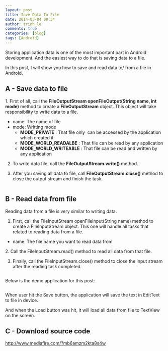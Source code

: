 ```yaml
---
layout: post
title: Save Data To File
date: 2014-03-04 09:34
author: trinh_le
comments: true
categories: [blog]
tags: [Android]
---
```



Storing application data is one of the most important part in Android development. And the easiest way to do that is saving data to a file.

In this post, I will show you how to save and read data to/ from a file in Android.
<h2>A - Save data to file</h2>
1. First of all, call the <strong>FileOutputStream openFileOutput(String name, int mode)</strong> method to create a <strong>FileOutputStream</strong> object. This object will take responsibility to write data to a file.
<ul>
	<li>name: The name of file</li>
	<li>mode: Writting mode
<ul>
	<li><strong>MODE_PRIVATE</strong> : That file only  can be accessed by the application which created it</li>
	<li><strong>MODE_WORLD_READALBE</strong> : That file can be read by any application</li>
	<li><strong>MODE_WORLD_WRITEABLE</strong> : That file can be read and written by any application</li>
</ul>
</li>
</ul>
<!--more-->

2. To write data file, call the <strong>FileOutputStream.write()</strong> method.

3. After you saving all data to file, call <strong>FileOutputStream.close()</strong> method to close the output stream and finish the task.

<img class="aligncenter" src="http://i1189.photobucket.com/albums/z427/khanhtrinhspk/Image%20Source%20Code/1-10.jpg" alt="" />
<h2>B - Read data from file</h2>
Reading data from a file is very similar to writing data.

1. First, call the FileInputStream openFileInput(String name) method to create a FileInputStream object. This one will handle all tasks that related to reading data from a file.
<ul>
	<li>name: The file name you want to read data from</li>
</ul>
2. Call the FileInputStream.read() method to read all data from that file.

3. Finally, call the FileInputStream.close() method to close the input stream after the reading task completed.

<img class="aligncenter" src="http://i1189.photobucket.com/albums/z427/khanhtrinhspk/Image%20Source%20Code/2-12.jpg" alt="" />

Below is the demo application for this post:

<img class="aligncenter" src="http://i1189.photobucket.com/albums/z427/khanhtrinhspk/Image%20Source%20Code/3-11.jpg" alt="" />

When user hit the Save button, the application will save the text in EditText to file in device.

And when the Load button was hit, it will load all data from file to TextView on the screen.
<h2>C - Download source code</h2>
<a href="http://www.mediafire.com/?mb6amzm2kta8s4w">http://www.mediafire.com/?mb6amzm2kta8s4w</a>
